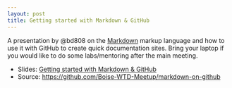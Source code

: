 ```yaml
---
layout: post
title: Getting started with Markdown & GitHub
---
```


A presentation by @bd808 on the
[Markdown](https://daringfireball.net/projects/markdown/syntax) markup
language and how to use it with GitHub to create quick documentation sites.
Bring your laptop if you would like to do some labs/mentoring after the main
meeting.

* Slides: [Getting started with Markdown & GitHub](/markdown-on-github/)
* Source: https://github.com/Boise-WTD-Meetup/markdown-on-github
